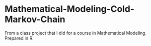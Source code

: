 # Mathematical-Modeling-Cold-Markov-Chain
From a class project that I did for a course in Mathematical Modeling. Prepared in R.
